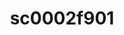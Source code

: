 ---
ee_id: '231'
site: '1'
type: '2'
url: 2010-011-sc0002f901
title: sc0002f901
year: '2010'
display_year: '2010'
medium: 'Pen on All Purpose Security Paper (Grey) #24 bond'
dims: 11 x 8.5 inches
pitch: ''
ps: ''
live_url: ''
related: ''
youtube: ''
related_code: ''
imgs: cadliner-drawing-2010-011-digital-database-ih_1.jpg
subheading: ''
download: ''
add_credit: ''
commission: ''
layout: things-i-made
---